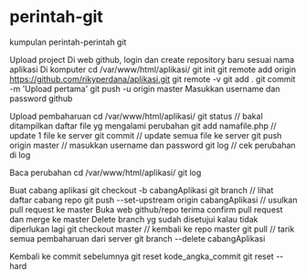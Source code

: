 # perintah-git
kumpulan perintah-perintah git

Upload project
Di web github, login dan create repository baru sesuai nama aplikasi
Di komputer
cd /var/www/html/aplikasi/
git init
git remote add origin https://github.com/rikyperdana/aplikasi.git
git remote -v
git add .
git commit -m 'Upload pertama'
git push -u origin master
Masukkan username dan password github

Upload pembaharuan
cd /var/www/html/aplikasi/
git status // bakal ditampilkan daftar file yg mengalami perubahan
git add namafile.php // update 1 file ke server
git commit // update semua file ke server
git push origin master // masukkan username dan password
git log // cek perubahan di log

Baca perubahan
cd /var/www/html/aplikasi/
git log

Buat cabang aplikasi
git checkout -b cabangAplikasi
git branch // lihat daftar cabang repo
git push --set-upstream origin cabangAplikasi // usulkan pull request ke master
Buka web github/repo terima confirm pull request dan merge ke master
Delete branch yg sudah disetujui kalau tidak diperlukan lagi
git checkout master // kembali ke repo master
git pull // tarik semua pembaharuan dari server
git branch --delete cabangAplikasi

Kembali ke commit sebelumnya
git reset kode_angka_commit
git reset --hard

